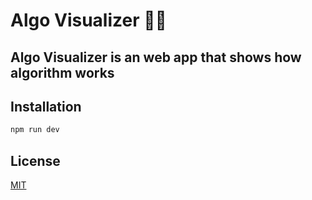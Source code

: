 # Algo Visualizer 👩‍🦰

## Algo Visualizer is an web app that shows how algorithm works

## Installation

```bash
npm run dev
```

## License

[MIT](https://choosealicense.com/licenses/mit/)
